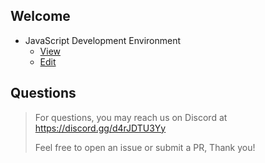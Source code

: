 ## Welcome

- JavaScript Development Environment
  - [View](https://pikaxyz420.github.io/guides/core/js-dev-env)
  - [Edit](https://github.com/pikaxyz420/guides/edit/master/core/js-dev-env.md)

## Questions

> For questions, you may reach us on Discord at https://discord.gg/d4rJDTU3Yy
>
> Feel free to open an issue or submit a PR, Thank you!

